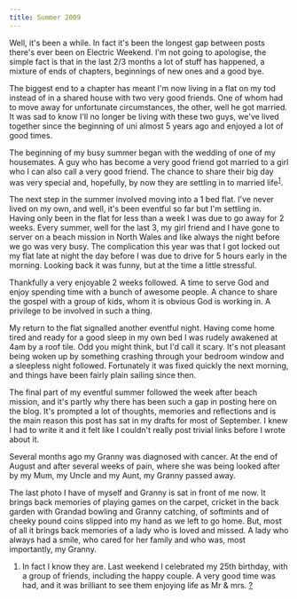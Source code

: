 ```yaml
---
title: Summer 2009
---
```

Well, it's been a while. In fact it's been the longest gap between posts there's ever been on Electric Weekend. I'm not going to apologise, the simple fact is that in the last 2/3 months a lot of stuff has happened, a mixture of ends of chapters, beginnings of new ones and a good bye.

The biggest end to a chapter has meant I'm now living in a flat on my tod instead of in a shared house with two very good friends. One of whom had to move away for unfortunate circumstances, the other, well he got married. It was sad to know I'll no longer be living with these two guys, we've lived together since the beginning of uni almost 5 years ago and enjoyed a lot of good times.

The beginning of my busy summer began with the wedding of one of my housemates. A guy who has become a very good friend got married to a girl who I can also call a very good friend. The chance to share their big day was very special and, hopefully, by now they are settling in to married life<sup><a href="#78265" id="fn1" title="see footnote 1">1</a></sup>.

The next step in the summer involved moving into a 1 bed flat. I've never lived on my own, and well, it's been eventful so far but I'm settling in. Having only been in the flat for less than a week I was due to go away for 2 weeks. Every summer, well for the last 3, my girl friend and I have gone to server on a beach mission in North Wales and like always the night before we go was very busy. The complication this year was that I got locked out my flat late at night the day before I was due to drive for 5 hours early in the morning. Looking back it was funny, but at the time a little stressful.

Thankfully a very enjoyable 2 weeks followed. A time to serve God and enjoy spending time with a bunch of awesome people. A chance to share the gospel with a group of kids, whom it is obvious God is working in. A privilege to be involved in such a thing.

My return to the flat signalled another eventful night. Having come home tired and ready for a good sleep in my own bed I was rudely awakened at 4am by a roof tile. Odd you might think, but I'd call it scary. It's not pleasant being woken up by something crashing through your bedroom window and a sleepless night followed. Fortunately it was fixed quickly the next morning, and things have been fairly plain sailing since then.

The final part of my eventful summer followed the week after beach mission, and it's partly why there has been such a gap in posting here on the blog. It's prompted a lot of thoughts, memories and reflections and is the main reason this post has sat in my drafts for most of September. I knew I had to write it and it felt like I couldn't really post trivial links before I wrote about it.

Several months ago my Granny was diagnosed with cancer. At the end of August and after several weeks of pain, where she was being looked after by my Mum, my Uncle and my Aunt, my Granny passed away.

The last photo I have of myself and Granny is sat in front of me now. It brings back memories of playing games on the carpet, cricket in the back garden with Grandad bowling and Granny catching, of softmints and of cheeky pound coins slipped into my hand as we left to go home. But, most of all it brings back memories of a lady who is loved and missed. A lady who always had a smile, who cared for her family and who was, most importantly, my Granny.

<div id="footnote"><ol><li id="78265">In fact I know they are. Last weekend I celebrated my 25th birthday, with a group of friends, including the happy couple. A very good time was had, and it was brilliant to see them enjoying life as Mr & mrs. <a href="#fn1" title="return to article">?</a></li></ol></div>
